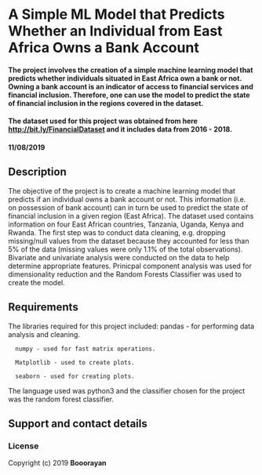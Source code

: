 # A Simple ML Model that Predicts Whether an Individual from East Africa Owns a Bank Account

#### The project involves the creation of a simple machine learning model that predicts whether individuals situated in East Africa own a bank or not. Owning a bank account is an indicator of access to financial services and financial inclusion. Therefore, one can use the model to predict the state of financial inclusion in the regions covered in the dataset. 

#### The dataset used for this project was obtained from here http://bit.ly/FinancialDataset and it includes data from 2016 - 2018. 



#### 11/08/2019
## Description
The objective of the project is to create a machine learning model that predicts if an individual owns a bank account or not. This information (i.e. on possession of bank account) can in turn be used to predict the state of financial inclusion in a given region (East Africa). The dataset used contains information on four East African countries, Tanzania, Uganda, Kenya and Rwanda. The first step was to conduct data cleaning, e.g. dropping missing/null values from the dataset because they accounted for less than 5% of the data (missing values were only 1.1% of the total observations).
Bivariate and univariate analysis were conducted on the data to help determine appropriate features. Prinicpal component analysis was used for dimensionality reduction and the Random Forests Classifier was used to create the model. 

## Requirements
The libraries required for this project included:
      pandas - for performing data analysis and cleaning.

      numpy - used for fast matrix operations.

      Matplotlib - used to create plots.

      seaborn - used for creating plots.
  
The language used was python3 and the classifier chosen for the project was the random forest classifier.  

## Support and contact details

### License

Copyright (c) 2019 **Booorayan**
  
